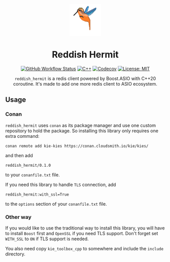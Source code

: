 <div align="center">
<img src="https://raw.githubusercontent.com/Kidsunbo/static_file/main/reddish_hermit/reddish%20hermit.png" style="width:100px; height:100px">
<h1>Reddish Hermit</h1>

[![GitHub Workflow Status](https://img.shields.io/github/actions/workflow/status/Kidsunbo/reddish_hermit/cmake.yml?label=Build&logo=CMake&style=flat-square)](https://github.com/Kidsunbo/reddish_hermit/actions/workflows/cmake.yml)
[![C++](https://img.shields.io/badge/C%2B%2B-20-brightgreen?style=flat-square&logo=cplusplus)](https://isocpp.org)
[![Codecov](https://img.shields.io/codecov/c/github/Kidsunbo/reddish_hermit?logo=codecov&style=flat-square)](https://codecov.io/gh/Kidsunbo/reddish_hermit)
[![License: MIT](https://img.shields.io/badge/License-MIT-blue.svg)](https://opensource.org/licenses/MIT)


`reddish_hermit` is a redis client powered by Boost.ASIO with C++20 coroutine. It's made to add one more redis client to ASIO ecosystem.
</div>

## Usage
### Conan
`reddish_hermit` uses `conan` as its package manager and use one custom repository to hold the package. So installing this library only requires one
extra command:

```
conan remote add kie-kies https://conan.cloudsmith.io/kie/kies/
```

and then add 
```
reddish_hermit/0.1.0
```
to your `conanfile.txt` file.

If you need this library to handle `TLS` connection, add 
```
reddish_hermit:with_ssl=True
```
to the `options` section of your `conanfile.txt` file.

### Other way
If you would like to use the traditional way to install this library, you will have to install `Boost` first and `OpenSSL` if you need TLS support. Don't forget set `WITH_SSL` to `ON` if TLS support is needed.

You also need copy `kie_toolbox_cpp` to somewhere and include the `include` directory.
